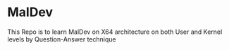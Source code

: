 # MalDev
This Repo is to learn MalDev on X64 architecture on both User and Kernel levels by Question-Answer technique
